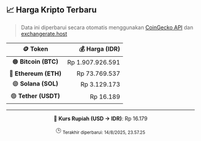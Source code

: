 

<!-- HARGA_KRIPTO -->
## 📈 Harga Kripto Terbaru

> Data ini diperbarui secara otomatis menggunakan [CoinGecko API](https://www.coingecko.com/) dan [exchangerate.host](https://exchangerate.host/)

<div align="center">

| 🪙 Token | 💰 Harga (IDR) |
|:------:|---------------:|
| 🟠 **Bitcoin (BTC)**   | Rp 1.907.926.591 |
| 🔵 **Ethereum (ETH)**  | Rp 73.769.537 |
| 🟣 **Solana (SOL)**    | Rp 3.129.173 |
| 🟢 **Tether (USDT)**   | Rp 16.189 |

---

💱 **Kurs Rupiah (USD → IDR)**: Rp 16.179

🕒 <sub>Terakhir diperbarui: 14/8/2025, 23.57.25</sub>

</div>
<!-- /HARGA_KRIPTO -->